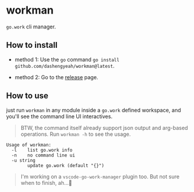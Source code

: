# workman

`go.work` cli manager.

## How to install

- method 1: Use the `go` command `go install github.com/dashengyeah/workman@latest`.

- method 2: Go to the [release](https://github.com/dashengyeah/workman/releases) page.

## How to use

just run `workman` in any module inside a `go.work` defined workspace, and you'll see the command line UI interactives.

> BTW, the command itself already support json output and arg-based operations. Run `workman -h` to see the usage.
```
Usage of workman:
  -l    list go.work info
  -n    no command line ui
  -u string
        update go.work (default "{}")
```
> I'm working on a `vscode-go-work-manager` plugin too. But not sure when to finish, ah...🎃
